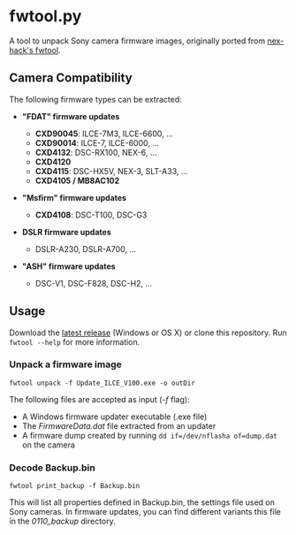 # fwtool.py #

A tool to unpack Sony camera firmware images, originally ported from [nex-hack's fwtool](http://www.personal-view.com/faqs/sony-hack/fwtool).

## Camera Compatibility ###
The following firmware types can be extracted:

* **"FDAT" firmware updates**
  * **CXD90045**: ILCE-7M3, ILCE-6600, …
  * **CXD90014**: ILCE-7, ILCE-6000, ...
  * **CXD4132**: DSC-RX100, NEX-6, …
  * **CXD4120**
  * **CXD4115**: DSC-HX5V, NEX-3, SLT-A33, ...
  * **CXD4105 / MB8AC102**

* **"Msfirm" firmware updates**
  * **CXD4108**: DSC-T100, DSC-G3

* **DSLR firmware updates**
  * DSLR-A230, DSLR-A700, ...

* **"ASH" firmware updates**
  * DSC-V1, DSC-F828, DSC-H2, ...

## Usage ##
Download the [latest release](https://github.com/ma1co/fwtool.py/releases/latest) (Windows or OS X) or clone this repository. Run `fwtool --help` for more information.

### Unpack a firmware image ###
    fwtool unpack -f Update_ILCE_V100.exe -o outDir

The following files are accepted as input (*-f* flag):
* A Windows firmware updater executable (.exe file)
* The *FirmwareData.dat* file extracted from an updater
* A firmware dump created by running `dd if=/dev/nflasha of=dump.dat` on the camera

### Decode Backup.bin ###
    fwtool print_backup -f Backup.bin

This will list all properties defined in Backup.bin, the settings file used on Sony cameras. In firmware updates, you can find different variants this file in the *0110_backup* directory.
